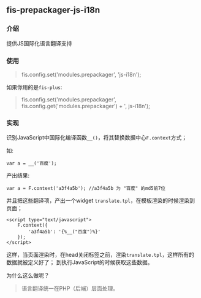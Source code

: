## fis-prepackager-js-i18n

### 介绍

提供JS国际化语言翻译支持

### 使用

> fis.config.set('modules.prepackager', 'js-i18n');

如果你用的是`fis-plus`:

> fis.config.set('modules.prepackager', fis.config.get('modules.prepackager') + ', js-i18n');

### 实现

识别JavaScript中国际化编译函数`__()`，将其替换数据中心`F.context`方式；

如:

    var a = __('百度');

产出结果:

    var a = F.context('a3f4a5b'); //a3f4a5b 为 "百度" 的md5前7位

并且把这些翻译项，产出一个widget `translate.tpl`，在模板渲染的时候渲染到页面；

    <script type="text/javascript">
        F.context({
            'a3f4a5b': '{%__("百度")%}'
        });
    </script>

这样，当页面渲染时，在head关闭标签之前，渲染`translate.tpl`，这样所有的数据就被定义好了；
到执行JavaScript的时候获取这些数据。

为什么这么做呢？

> 语言翻译统一在PHP（后端）层面处理。
